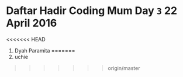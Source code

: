 # Daftar Hadir Coding Mum Day `3` 22 April 2016

<<<<<<< HEAD
1. Dyah Paramita
=======
1. uchie
>>>>>>> origin/master
